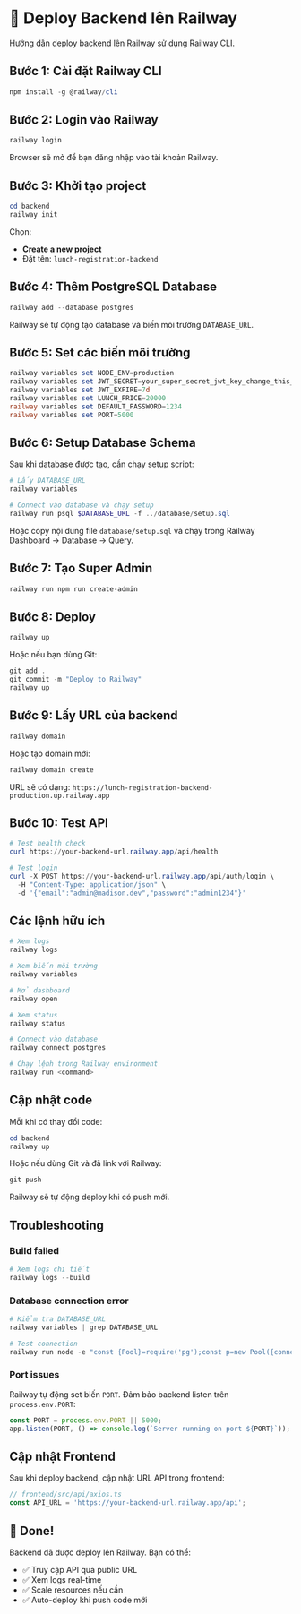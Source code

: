 # 🚂 Deploy Backend lên Railway

Hướng dẫn deploy backend lên Railway sử dụng Railway CLI.

## Bước 1: Cài đặt Railway CLI

```powershell
npm install -g @railway/cli
```

## Bước 2: Login vào Railway

```powershell
railway login
```

Browser sẽ mở để bạn đăng nhập vào tài khoản Railway.

## Bước 3: Khởi tạo project

```powershell
cd backend
railway init
```

Chọn:
- **Create a new project** 
- Đặt tên: `lunch-registration-backend`

## Bước 4: Thêm PostgreSQL Database

```powershell
railway add --database postgres
```

Railway sẽ tự động tạo database và biến môi trường `DATABASE_URL`.

## Bước 5: Set các biến môi trường

```powershell
railway variables set NODE_ENV=production
railway variables set JWT_SECRET=your_super_secret_jwt_key_change_this_in_production
railway variables set JWT_EXPIRE=7d
railway variables set LUNCH_PRICE=20000
railway variables set DEFAULT_PASSWORD=1234
railway variables set PORT=5000
```

## Bước 6: Setup Database Schema

Sau khi database được tạo, cần chạy setup script:

```powershell
# Lấy DATABASE_URL
railway variables

# Connect vào database và chạy setup
railway run psql $DATABASE_URL -f ../database/setup.sql
```

Hoặc copy nội dung file `database/setup.sql` và chạy trong Railway Dashboard → Database → Query.

## Bước 7: Tạo Super Admin

```powershell
railway run npm run create-admin
```

## Bước 8: Deploy

```powershell
railway up
```

Hoặc nếu bạn dùng Git:

```powershell
git add .
git commit -m "Deploy to Railway"
railway up
```

## Bước 9: Lấy URL của backend

```powershell
railway domain
```

Hoặc tạo domain mới:

```powershell
railway domain create
```

URL sẽ có dạng: `https://lunch-registration-backend-production.up.railway.app`

## Bước 10: Test API

```powershell
# Test health check
curl https://your-backend-url.railway.app/api/health

# Test login
curl -X POST https://your-backend-url.railway.app/api/auth/login \
  -H "Content-Type: application/json" \
  -d '{"email":"admin@madison.dev","password":"admin1234"}'
```

## Các lệnh hữu ích

```powershell
# Xem logs
railway logs

# Xem biến môi trường
railway variables

# Mở dashboard
railway open

# Xem status
railway status

# Connect vào database
railway connect postgres

# Chạy lệnh trong Railway environment
railway run <command>
```

## Cập nhật code

Mỗi khi có thay đổi code:

```powershell
cd backend
railway up
```

Hoặc nếu dùng Git và đã link với Railway:

```powershell
git push
```

Railway sẽ tự động deploy khi có push mới.

## Troubleshooting

### Build failed
```powershell
# Xem logs chi tiết
railway logs --build
```

### Database connection error
```powershell
# Kiểm tra DATABASE_URL
railway variables | grep DATABASE_URL

# Test connection
railway run node -e "const {Pool}=require('pg');const p=new Pool({connectionString:process.env.DATABASE_URL,ssl:{rejectUnauthorized:false}});p.query('SELECT NOW()',console.log)"
```

### Port issues
Railway tự động set biến `PORT`. Đảm bảo backend listen trên `process.env.PORT`:

```typescript
const PORT = process.env.PORT || 5000;
app.listen(PORT, () => console.log(`Server running on port ${PORT}`));
```

## Cập nhật Frontend

Sau khi deploy backend, cập nhật URL API trong frontend:

```typescript
// frontend/src/api/axios.ts
const API_URL = 'https://your-backend-url.railway.app/api';
```

## 🎉 Done!

Backend đã được deploy lên Railway. Bạn có thể:
- ✅ Truy cập API qua public URL
- ✅ Xem logs real-time
- ✅ Scale resources nếu cần
- ✅ Auto-deploy khi push code mới
